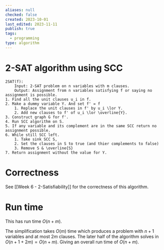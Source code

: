 ```yaml
---
aliases: null
checked: false
created: 2023-10-01
last_edited: 2023-11-11
publish: true
tags:
  - programming
type: algorithm
---
```

# 2-SAT algorithm using SCC

```pseudocode
2SAT(f):
	Input: 2-SAT problem on n variables with m clauses.
	Output: Assignment from n variables satisfying f or saying no assignment is possible.
1. Find all the unit clauses u_i in f.
2. Make a dummy variable Y. And set f' = f
	1. Replace the unit clauses in f' by u_i \lor Y.
	2. Add new clauses to f' of u_i \lor \overline{Y}.
3. Construct graph G for f'.
4. Run SCC algorithm on S.
5. If any variable and its complement are in the same SCC return no assignment possible.
6. While still SCC left.
	1. Take sink SCC S,
	2. Set the clauses in S to true (and thier complements to false)
	3. Remove S & \overline{S}
7. Return assignment without the value for Y.
```

# Correctness

See [[Week 6 - 2-Satisfiability]] for the correctness of this algorithm.

# Run time

This has run time $O(n + m)$.

The simplification takes $O(m)$ time which produces a problem with $n+1$ variables and at most $2m$ clauses. The later half of the algorithm solves in $O(n+1 + 2m) = O(n + m)$. Giving an overall run time of $O(n + m)$.
